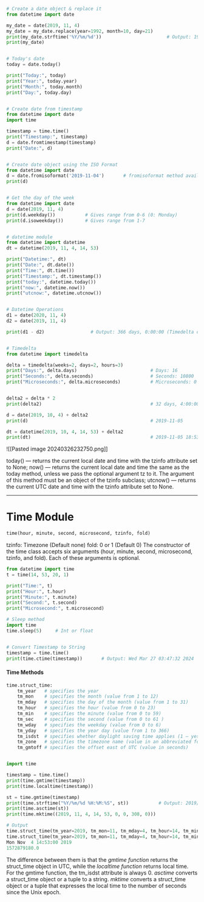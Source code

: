 ```python
# Create a date object & replace it
from datetime import date

my_date = date(2019, 11, 4)
my_date = my_date.replace(year=1992, month=10, day=21)
print(my_date.strftime('%Y/%m/%d'))                        # Output: 1992/10/21
print(my_date)


# Today's date
today = date.today()

print("Today:", today)
print("Year:", today.year)
print("Month:", today.month)
print("Day:", today.day)


# Create date from timestamp
from datetime import date
import time

timestamp = time.time()
print("Timestamp:", timestamp)
d = date.fromtimestamp(timestamp)
print("Date:", d)


# Create date object using the ISO Format
from datetime import date
d = date.fromisoformat('2019-11-04')       # fromisoformat method available from Python 3.7
print(d)


# Get the day of the week
from datetime import date
d = date(2019, 11, 4)
print(d.weekday())           # Gives range from 0-6 (0: Monday)
print(d.isoweekday())        # Gives range from 1-7


# datetime module
from datetime import datetime
dt = datetime(2019, 11, 4, 14, 53)

print("Datetime:", dt)
print("Date:", dt.date())
print("Time:", dt.time())
print("Timestamp:", dt.timestamp())
print("today:", datetime.today())
print("now:", datetime.now())
print("utcnow:", datetime.utcnow())


# Datetime Operations
d1 = date(2020, 11, 4)
d2 = date(2019, 11, 4)

print(d1 - d2)                 # Output: 366 days, 0:00:00 (Timedelta object)


# Timedelta
from datetime import timedelta

delta = timedelta(weeks=2, days=2, hours=3)
print("Days:", delta.days)                           # Days: 16
print("Seconds:", delta.seconds)                     # Seconds: 10800
print("Microseconds:", delta.microseconds)           # Microseconds: 0


delta2 = delta * 2                                   
print(delta2)                                        # 32 days, 4:00:00

d = date(2019, 10, 4) + delta2
print(d)                                             # 2019-11-05

dt = datetime(2019, 10, 4, 14, 53) + delta2
print(dt)                                            # 2019-11-05 18:53:00
```

![[Pasted image 20240326232750.png]]

today() — returns the current local date and time with the tzinfo attribute set to None;
now() — returns the current local date and time the same as the today method, unless we pass the optional argument tz to it. The argument of this method must be an object of the tzinfo subclass;
utcnow() — returns the current UTC date and time with the tzinfo attribute set to None.

---
# Time Module
```python
time(hour, minute, second, microsecond, tzinfo, fold)
```
tzinfo: Timezone (Default none)
fold: 0 or 1 (Default 0)
The constructor of the time class accepts six arguments (hour, minute, second, microsecond, tzinfo, and fold). Each of these arguments is optional.

```python
from datetime import time
t = time(14, 53, 20, 1)

print("Time:", t)
print("Hour:", t.hour)
print("Minute:", t.minute)
print("Second:", t.second)
print("Microsecond:", t.microsecond)

# Sleep method
import time
time.sleep(5)     # Int or float


# Convert Timestamp to String
timestamp = time.time()
print(time.ctime(timestamp))       # Output: Wed Mar 27 03:47:32 2024
```

#### Time Methods
```python
time.struct_time:
    tm_year   # specifies the year
    tm_mon    # specifies the month (value from 1 to 12)
    tm_mday   # specifies the day of the month (value from 1 to 31)
    tm_hour   # specifies the hour (value from 0 to 23)
    tm_min    # specifies the minute (value from 0 to 59)
    tm_sec    # specifies the second (value from 0 to 61 )
    tm_wday   # specifies the weekday (value from 0 to 6)
    tm_yday   # specifies the year day (value from 1 to 366)
    tm_isdst  # specifies whether daylight saving time applies (1 – yes, 0 – no, -1 – it isn't known)
    tm_zone   # specifies the timezone name (value in an abbreviated form)
    tm_gmtoff # specifies the offset east of UTC (value in seconds)


import time

timestamp = time.time()
print(time.gmtime(timestamp))
print(time.localtime(timestamp))

st = time.gmtime(timestamp)
print(time.strftime("%Y/%m/%d %H:%M:%S", st))           # Output: 2019/11/04 14:53:00
print(time.asctime(st))
print(time.mktime((2019, 11, 4, 14, 53, 0, 0, 308, 0)))

# Output
time.struct_time(tm_year=2019, tm_mon=11, tm_mday=4, tm_hour=14, tm_min=53, tm_sec=0, tm_wday=0, tm_yday=308, tm_isdst=0)
time.struct_time(tm_year=2019, tm_mon=11, tm_mday=4, tm_hour=14, tm_min=53, tm_sec=0, tm_wday=0, tm_yday=308, tm_isdst=0)
Mon Nov  4 14:53:00 2019
1572879180.0
```

The difference between them is that the *gmtime function* returns the struct_time object in UTC, while the *localtime function* returns local time. For the gmtime function, the tm_isdst attribute is always 0.
*asctime* converts a struct_time object or a tuple to a string.
*mktime* converts a struct_time object or a tuple that expresses the local time to the number of seconds since the Unix epoch.